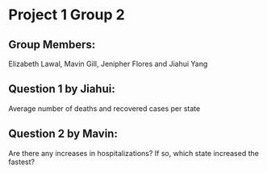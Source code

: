 # Project 1 Group 2

## Group Members:

Elizabeth Lawal, Mavin Gill, Jenipher Flores and Jiahui Yang

## Question 1 by Jiahui: 

Average number of deaths and recovered cases per state

## Question 2 by Mavin:

Are there any increases in hospitalizations? If so, which state increased the fastest?
